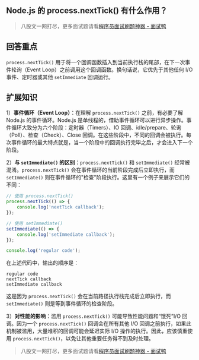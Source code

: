 ## Node.js 的 process.nextTick() 有什么作用？
> 八股文一网打尽，更多面试题请看[程序员面试刷题神器 - 面试鸭](https://www.mianshiya.com/)

## 回答重点
`process.nextTick()` 用于将一个回调函数插入到当前执行栈的尾部，在下一次事件轮询（Event Loop）之前调用这个回调函数。换句话说，它优先于其他任何 I/O 事件、定时器或其他 `setImmediate` 回调运行。

## 扩展知识
1）**事件循环（Event Loop）**：在理解 `process.nextTick()` 之前，有必要了解 Node.js 的事件循环。Node.js 是单线程的，借助事件循环可以进行异步操作。事件循环大致分为六个阶段：定时器（Timers）、IO 回调、idle/prepare、轮询（Poll）、检查（Check）、Close 回调。在这些阶段中，不同的回调会被执行。每次事件循环的最大特点就是，当一个阶段中的回调执行完毕之后，才会进入下一个阶段。

2）**与 `setImmediate()` 的区别**：`process.nextTick()` 和 `setImmediate()` 经常被混淆。`process.nextTick()` 会在事件循环的当前阶段完成后立即执行，而 `setImmediate()` 则在事件循环的"检查"阶段执行。这里有一个例子来展示它们的不同：

```javascript
// 使用 process.nextTick()
process.nextTick(() => {
    console.log('nextTick callback');
});

// 使用 setImmediate()
setImmediate(() => {
    console.log('setImmediate callback');
});

console.log('regular code');
```
在上述代码中，输出的顺序是：
```
regular code
nextTick callback
setImmediate callback
```
这是因为 `process.nextTick()` 会在当前路径执行栈完成后立即执行，而 `setImmediate()` 则是等到事件循环的检查阶段。

3）**对性能的影响**：滥用 `process.nextTick()` 可能导致性能问题和“饿死”I/O 回调。因为一个 `process.nextTick()` 回调会在所有其他 I/O 回调之前执行，如果此机制被滥用，大量堆积的回调可能会延迟实际 I/O 操作的执行。因此，应该慎重使用 `process.nextTick()`，以免让其他重要任务得不到及时处理。



> 八股文一网打尽，更多面试题请看[程序员面试刷题神器 - 面试鸭](https://www.mianshiya.com/)